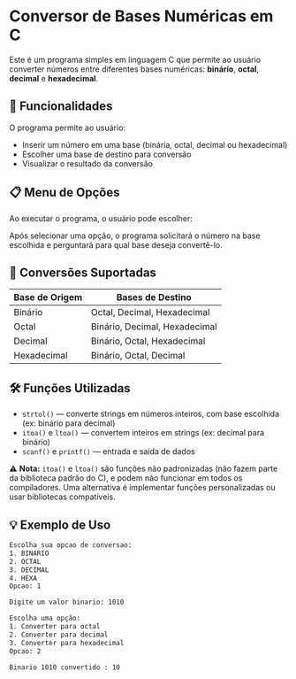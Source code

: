 # Conversor de Bases Numéricas em C

Este é um programa simples em linguagem C que permite ao usuário converter números entre diferentes bases numéricas: **binário**, **octal**, **decimal** e **hexadecimal**.

## 🧠 Funcionalidades

O programa permite ao usuário:

- Inserir um número em uma base (binária, octal, decimal ou hexadecimal)
- Escolher uma base de destino para conversão
- Visualizar o resultado da conversão

## 📋 Menu de Opções

Ao executar o programa, o usuário pode escolher:


Após selecionar uma opção, o programa solicitará o número na base escolhida e perguntará para qual base deseja convertê-lo.

## 🔄 Conversões Suportadas

| Base de Origem | Bases de Destino |
|----------------|------------------|
| Binário        | Octal, Decimal, Hexadecimal |
| Octal          | Binário, Decimal, Hexadecimal |
| Decimal        | Binário, Octal, Hexadecimal |
| Hexadecimal    | Binário, Octal, Decimal |

## 🛠️ Funções Utilizadas

- `strtol()` — converte strings em números inteiros, com base escolhida (ex: binário para decimal)
- `itoa()` e `ltoa()` — convertem inteiros em strings (ex: decimal para binário)
- `scanf()` e `printf()` — entrada e saída de dados

⚠️ **Nota:** `itoa()` e `ltoa()` são funções não padronizadas (não fazem parte da biblioteca padrão do C), e podem não funcionar em todos os compiladores. Uma alternativa é implementar funções personalizadas ou usar bibliotecas compatíveis.

## 💡 Exemplo de Uso

```bash
Escolha sua opcao de conversao:
1. BINARIO
2. OCTAL
3. DECIMAL
4. HEXA
Opcao: 1

Digite um valor binario: 1010

Escolha uma opção:
1. Converter para octal
2. Converter para decimal
3. Converter para hexadecimal
Opcao: 2

Binario 1010 convertido : 10

